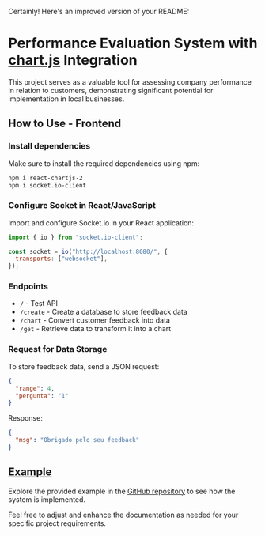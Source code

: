 Certainly! Here's an improved version of your README:

# Performance Evaluation System with [chart.js](https://www.chartjs.org/) Integration

This project serves as a valuable tool for assessing company performance in relation to customers, demonstrating significant potential for implementation in local businesses.

## How to Use - Frontend

### Install dependencies

Make sure to install the required dependencies using npm:

```bash
npm i react-chartjs-2
npm i socket.io-client
```

### Configure Socket in React/JavaScript

Import and configure Socket.io in your React application:

```javascript
import { io } from "socket.io-client";

const socket = io("http://localhost:8080/", {
  transports: ["websocket"],
});
```

### Endpoints

- `/` - Test API
- `/create` - Create a database to store feedback data
- `/chart` - Convert customer feedback into data
- `/get` - Retrieve data to transform it into a chart

### Request for Data Storage

To store feedback data, send a JSON request:

```json
{
  "range": 4,
  "pergunta": "1"
}
```

Response:

```json
{
  "msg": "Obrigado pelo seu feedback"
}
```

## [Example](https://github.com/Igordevz/Front-assessment-company)

Explore the provided example in the [GitHub repository](https://github.com/Igordevz/Front-assessment-company) to see how the system is implemented.

Feel free to adjust and enhance the documentation as needed for your specific project requirements.
